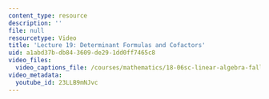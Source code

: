 ```yaml
---
content_type: resource
description: ''
file: null
resourcetype: Video
title: 'Lecture 19: Determinant Formulas and Cofactors'
uid: a1abd37b-db84-3609-de29-1dd0ff7465c8
video_files:
  video_captions_file: /courses/mathematics/18-06sc-linear-algebra-fall-2011/least-squares-determinants-and-eigenvalues/determinant-formulas-and-cofactors/lecture-19-determinant-formulas-and-cofactors/23LLB9mNJvc.vtt
video_metadata:
  youtube_id: 23LLB9mNJvc
---
```

